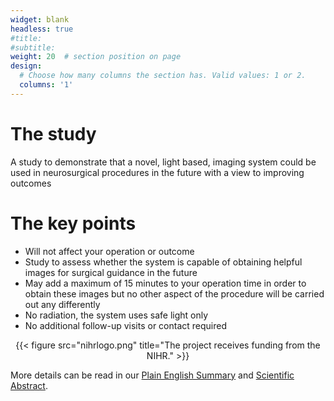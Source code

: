 ```yaml
---
widget: blank
headless: true
#title:
#subtitle:
weight: 20  # section position on page
design:
  # Choose how many columns the section has. Valid values: 1 or 2.
  columns: '1'
---
```


# The study
A study to demonstrate that a novel, light based, imaging system could be used in neurosurgical procedures in the future with a view to improving outcomes

# The key points
- Will not affect your operation or outcome
- Study to assess whether the system is capable of obtaining helpful images for surgical guidance in the future
- May add a maximum of 15 minutes to your operation time in order to obtain these images but no other aspect of the procedure will be carried out any differently
- No radiation, the system uses safe light only
- No additional follow-up visits or contact required

<center>
{{< figure src="nihrlogo.png" title="The project receives funding from the NIHR." >}}
</center>

More details can be read in our [Plain English Summary](/neurohsi/#pes) and [Scientific Abstract](/neurohsi/#abstract).
